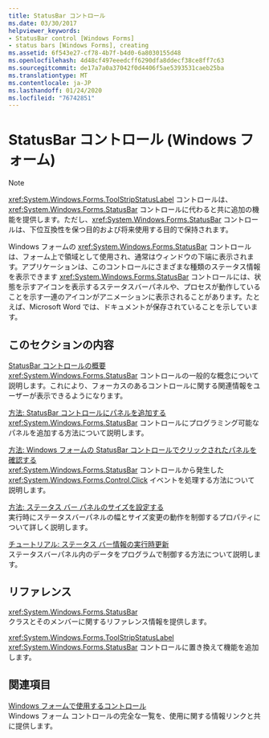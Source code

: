 ```yaml
---
title: StatusBar コントロール
ms.date: 03/30/2017
helpviewer_keywords:
- StatusBar control [Windows Forms]
- status bars [Windows Forms], creating
ms.assetid: 6f543e27-cf78-4b7f-b4d0-6a8030155d48
ms.openlocfilehash: 4d48cf497eeedcff6290dfa8ddecf38ce8ff7c63
ms.sourcegitcommit: de17a7a0a37042f0d4406f5ae5393531caeb25ba
ms.translationtype: MT
ms.contentlocale: ja-JP
ms.lasthandoff: 01/24/2020
ms.locfileid: "76742851"
---
```

# <a name="statusbar-control-windows-forms"></a>StatusBar コントロール (Windows フォーム)
> [!NOTE]
> <xref:System.Windows.Forms.ToolStripStatusLabel> コントロールは、<xref:System.Windows.Forms.StatusBar> コントロールに代わると共に追加の機能を提供します。ただし、<xref:System.Windows.Forms.StatusBar> コントロールは、下位互換性を保つ目的および将来使用する目的で保持されます。  
  
 Windows フォームの <xref:System.Windows.Forms.StatusBar> コントロールは、フォーム上で領域として使用され、通常はウィンドウの下端に表示されます。アプリケーションは、このコントロールにさまざまな種類のステータス情報を表示できます <xref:System.Windows.Forms.StatusBar> コントロールには、状態を示すアイコンを表示するステータスバーパネルや、プロセスが動作していることを示す一連のアイコンがアニメーションに表示されることがあります。たとえば、Microsoft Word では、ドキュメントが保存されていることを示しています。  
  
## <a name="in-this-section"></a>このセクションの内容  
 [StatusBar コントロールの概要](statusbar-control-overview-windows-forms.md)  
 <xref:System.Windows.Forms.StatusBar> コントロールの一般的な概念について説明します。これにより、フォーカスのあるコントロールに関する関連情報をユーザーが表示できるようになります。  
  
 [方法: StatusBar コントロールにパネルを追加する](how-to-add-panels-to-a-statusbar-control.md)  
 <xref:System.Windows.Forms.StatusBar> コントロールにプログラミング可能なパネルを追加する方法について説明します。  
  
 [方法: Windows フォームの StatusBar コントロールでクリックされたパネルを確認する](determine-which-panel-wf-statusbar-control-was-clicked.md)  
 <xref:System.Windows.Forms.StatusBar> コントロールから発生した <xref:System.Windows.Forms.Control.Click> イベントを処理する方法について説明します。  
  
 [方法: ステータス バー パネルのサイズを設定する](how-to-set-the-size-of-status-bar-panels.md)  
 実行時にステータスバーパネルの幅とサイズ変更の動作を制御するプロパティについて詳しく説明します。  
  
 [チュートリアル: ステータス バー情報の実行時更新](walkthrough-updating-status-bar-information-at-run-time.md)  
 ステータスバーパネル内のデータをプログラムで制御する方法について説明します。  
  
## <a name="reference"></a>リファレンス  
 <xref:System.Windows.Forms.StatusBar>  
 クラスとそのメンバーに関するリファレンス情報を提供します。  
  
 <xref:System.Windows.Forms.ToolStripStatusLabel>  
 <xref:System.Windows.Forms.StatusBar> コントロールに置き換えて機能を追加します。  
  
## <a name="related-sections"></a>関連項目  
 [Windows フォームで使用するコントロール](controls-to-use-on-windows-forms.md)  
 Windows フォーム コントロールの完全な一覧を、使用に関する情報リンクと共に提供します。
